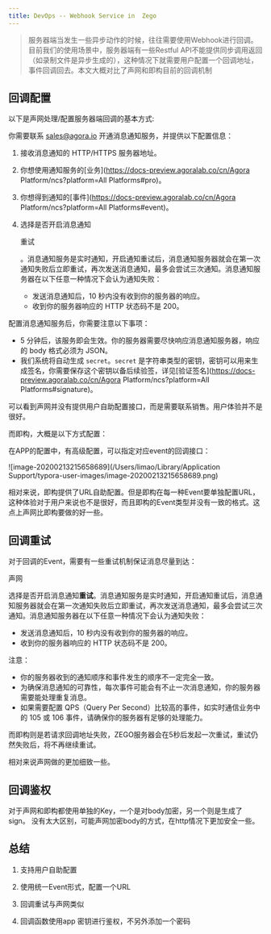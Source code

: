 ```yaml
---
title: DevOps -- Webhook Service in  Zego
---
```


> 服务器端当发生一些异步动作的时候，往往需要使用Webhook进行回调。目前我们的使用场景中，服务器端有一些Restful API不能提供同步调用返回（如录制文件是异步生成的），这种情况下就需要用户配置一个回调地址，事件回调回去。本文大概对比了声网和即构目前的回调机制





## 回调配置

以下是声网处理/配置服务器端回调的基本方式:

你需要联系 sales@agora.io 开通消息通知服务，并提供以下配置信息：

1. 接收消息通知的 HTTP/HTTPS 服务器地址。

2. 你想使用通知服务的[业务](https://docs-preview.agoralab.co/cn/Agora Platform/ncs?platform=All Platforms#pro)。

3. 你想得到通知的[事件](https://docs-preview.agoralab.co/cn/Agora Platform/ncs?platform=All Platforms#event)。

4. 选择是否开启消息通知

   重试

   。消息通知服务是实时通知，开启通知重试后，消息通知服务器就会在第一次通知失败后立即重试，再次发送消息通知，最多会尝试三次通知。消息通知服务器在以下任意一种情况下会认为通知失败：

   - 发送消息通知后，10 秒内没有收到你的服务器的响应。
   - 收到你的服务器响应的 HTTP 状态码不是 200。



配置消息通知服务后，你需要注意以下事项：

- 5 分钟后，该服务即会生效。你的服务器需要尽快响应消息通知服务器，响应的 body 格式必须为 JSON。
- 我们系统将自动生成 `secret`。`secret` 是字符串类型的密钥，密钥可以用来生成签名，你需要保存这个密钥以备后续验签，详见[验证签名](https://docs-preview.agoralab.co/cn/Agora Platform/ncs?platform=All Platforms#signature)。



可以看到声网并没有提供用户自助配置接口，而是需要联系销售。用户体验并不是很好。



而即构，大概是以下方式配置：

在APP的配置中，有高级配置，可以指定对应event的回调接口：

![image-20200213215658689](/Users/limao/Library/Application Support/typora-user-images/image-20200213215658689.png)



相对来说，即构提供了URL自助配置。但是即构在每一种Event要单独配置URL，这种体验对于用户来说也不是很好，而且即构的Event类型并没有一致的格式。这点上声网比即构要做的好一些。



## 回调重试

对于回调的Event，需要有一些重试机制保证消息尽量到达：

声网

选择是否开启消息通知**重试**。消息通知服务是实时通知，开启通知重试后，消息通知服务器就会在第一次通知失败后立即重试，再次发送消息通知，最多会尝试三次通知。消息通知服务器在以下任意一种情况下会认为通知失败：

- 发送消息通知后，10 秒内没有收到你的服务器的响应。
- 收到你的服务器响应的 HTTP 状态码不是 200。

注意：

- 你的服务器收到的通知顺序和事件发生的顺序不一定完全一致。
- 为确保消息通知的可靠性，每次事件可能会有不止一次消息通知，你的服务器需要能处理重复消息。
- 如果需要配置 QPS（Query Per Second）比较高的事件，如实时通信业务中的 105 或 106 事件，请确保你的服务器有足够的处理能力。



而即构则是若请求回调地址失败，ZEGO服务器会在5秒后发起一次重试，重试仍然失败后，将不再继续重试。

相对来说声网做的更加细致一些。



## 回调鉴权

对于声网和即构都使用单独的Key，一个是对body加密，另一个则是生成了sign。 没有太大区别，可能声网加密body的方式，在http情况下更加安全一些。





## 总结

1. 支持用户自助配置

2. 使用统一Event形式，配置一个URL

3. 回调重试与声网类似

4. 回调函数使用app 密钥进行鉴权，不另外添加一个密码

   